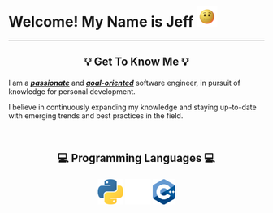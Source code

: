 # Welcome! My Name is Jeff <div style="text-align: center; margin-top: 20px; display: inline-block;"> <img src="./assets/giphy.gif" width="40" height="40"> </div>

---

## <p align="center">💡 Get To Know Me 💡</p>

I am a <u>**_passionate_**</u> and <u>**_goal-oriented_**</u> software engineer, in pursuit of knowledge for personal development.

I believe in continuously expanding my knowledge and staying up-to-date with emerging trends and best practices in the field.

<br>

## <p align="center">💻 Programming Languages 💻</p>

<div> <p align="center">
 <img height="50em" src="./assets/python.png?raw=true" />
 <img height="50em" src="./assets/rust.png?raw=true" />
 <img height="50em" src="./assets/cpp.png?raw=true" />
</div> </p>

<br>
